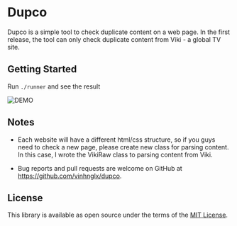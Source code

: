 # Dupco

Dupco is a simple tool to check duplicate content on a web page. In the first release, the tool can only check duplicate content from Viki - a global TV site.

## Getting Started

Run `./runner` and see the result

![DEMO](http://g.recordit.co/HYRLJdAot5.gif)

## Notes

- Each website will have a different html/css structure, so if you guys need to check a new page, please create new class for parsing content.
In this case, I wrote the VikiRaw class to parsing content from Viki.

- Bug reports and pull requests are welcome on GitHub at https://github.com/vinhnglx/dupco.

## License

This library is available as open source under the terms of the [MIT License](http://opensource.org/licenses/MIT).

